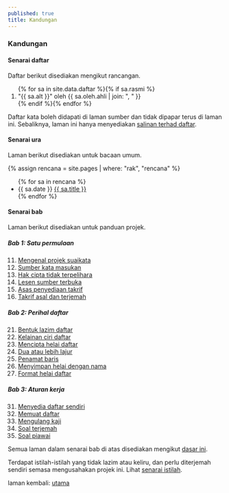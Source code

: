 ```yaml
---
published: true
title: Kandungan
---
```


### Kandungan

#### Senarai daftar

Daftar berikut disediakan mengikut rancangan.

<ol>{% for sa in site.data.daftar %}{% if sa.rasmi %}
<li>"{{ sa.alt }}"
oleh {{ sa.oleh.ahli | join: ", " }}</li>
{% endif %}{% endfor %}</ol>

Daftar kata boleh didapati di laman sumber dan tidak dipapar
terus di laman ini. Sebaliknya, laman ini hanya menyediakan
[salinan terhad daftar](contoh.md).

#### Senarai ura

Laman berikut disediakan untuk bacaan umum.

{% assign rencana = site.pages | where: "rak", "rencana" %}
<ul>{% for sa in rencana %}
<li>{{ sa.date }}
<a href="{{ site.url }}{{ sa.url }}">{{ sa.title }}</a></li>
{% endfor %}</ul>

#### Senarai bab

Laman berikut disediakan untuk panduan projek.

##### Bab 1: Satu permulaan

11. [Mengenal projek suaikata](bab/kenal.md)
12. [Sumber kata masukan](bab/sumber.md)
13. [Hak cipta tidak terpelihara](bab/hak-cipta.md)
14. [Lesen sumber terbuka](bab/lesen.md)
15. [Asas penyediaan takrif](bab/asas.md)
16. [Takrif asal dan terjemah](bab/takrif.md)

##### Bab 2: Perihal daftar

21. [Bentuk lazim daftar](bab/lazim.md)
22. [Kelainan ciri daftar](bab/lain.md)
23. [Mencipta helai daftar](bab/helai.md)
24. [Dua atau lebih lajur](bab/lajur.md)
25. [Penamat baris](bab/baris.md)
26. [Menyimpan helai dengan nama](bab/nama.md)
27. [Format helai daftar](bab/format.md)

##### Bab 3: Aturan kerja

31. [Menyedia daftar sendiri](bab/sedia.md)
32. [Memuat daftar](bab/muat.md)
33. [Mengulang kaji](bab/ulang-kaji.md)
34. [Soal terjemah](bab/terjemah.md)
35. [Soal piawai](bab/piawai.md)

Semua laman dalam senarai bab di atas disediakan mengikut
[dasar ini](dasar.md).

Terdapat istilah-istilah yang tidak lazim atau keliru, dan
perlu diterjemah sendiri semasa mengusahakan projek ini.
Lihat [senarai istilah](glosari.md).

laman kembali: [utama][0]

  [0]: ../index.md
